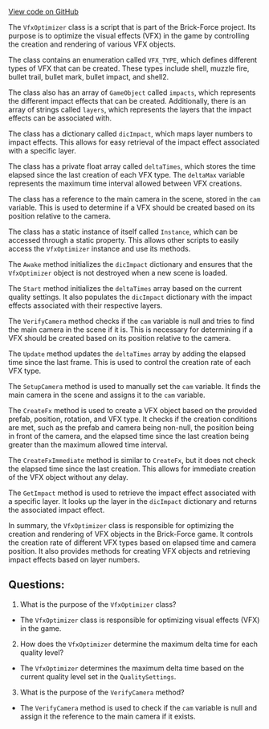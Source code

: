 [View code on GitHub](https://github.com/TieHaxJan/Brick-Force/Assembly-CSharp\VfxOptimizer.cs)

The `VfxOptimizer` class is a script that is part of the Brick-Force project. Its purpose is to optimize the visual effects (VFX) in the game by controlling the creation and rendering of various VFX objects.

The class contains an enumeration called `VFX_TYPE`, which defines different types of VFX that can be created. These types include shell, muzzle fire, bullet trail, bullet mark, bullet impact, and shell2. 

The class also has an array of `GameObject` called `impacts`, which represents the different impact effects that can be created. Additionally, there is an array of strings called `layers`, which represents the layers that the impact effects can be associated with.

The class has a dictionary called `dicImpact`, which maps layer numbers to impact effects. This allows for easy retrieval of the impact effect associated with a specific layer.

The class has a private float array called `deltaTimes`, which stores the time elapsed since the last creation of each VFX type. The `deltaMax` variable represents the maximum time interval allowed between VFX creations.

The class has a reference to the main camera in the scene, stored in the `cam` variable. This is used to determine if a VFX should be created based on its position relative to the camera.

The class has a static instance of itself called `Instance`, which can be accessed through a static property. This allows other scripts to easily access the `VfxOptimizer` instance and use its methods.

The `Awake` method initializes the `dicImpact` dictionary and ensures that the `VfxOptimizer` object is not destroyed when a new scene is loaded.

The `Start` method initializes the `deltaTimes` array based on the current quality settings. It also populates the `dicImpact` dictionary with the impact effects associated with their respective layers.

The `VerifyCamera` method checks if the `cam` variable is null and tries to find the main camera in the scene if it is. This is necessary for determining if a VFX should be created based on its position relative to the camera.

The `Update` method updates the `deltaTimes` array by adding the elapsed time since the last frame. This is used to control the creation rate of each VFX type.

The `SetupCamera` method is used to manually set the `cam` variable. It finds the main camera in the scene and assigns it to the `cam` variable.

The `CreateFx` method is used to create a VFX object based on the provided prefab, position, rotation, and VFX type. It checks if the creation conditions are met, such as the prefab and camera being non-null, the position being in front of the camera, and the elapsed time since the last creation being greater than the maximum allowed time interval.

The `CreateFxImmediate` method is similar to `CreateFx`, but it does not check the elapsed time since the last creation. This allows for immediate creation of the VFX object without any delay.

The `GetImpact` method is used to retrieve the impact effect associated with a specific layer. It looks up the layer in the `dicImpact` dictionary and returns the associated impact effect.

In summary, the `VfxOptimizer` class is responsible for optimizing the creation and rendering of VFX objects in the Brick-Force game. It controls the creation rate of different VFX types based on elapsed time and camera position. It also provides methods for creating VFX objects and retrieving impact effects based on layer numbers.
## Questions: 
 1. What is the purpose of the `VfxOptimizer` class?
- The `VfxOptimizer` class is responsible for optimizing visual effects (VFX) in the game.

2. How does the `VfxOptimizer` determine the maximum delta time for each quality level?
- The `VfxOptimizer` determines the maximum delta time based on the current quality level set in the `QualitySettings`.

3. What is the purpose of the `VerifyCamera` method?
- The `VerifyCamera` method is used to check if the `cam` variable is null and assign it the reference to the main camera if it exists.